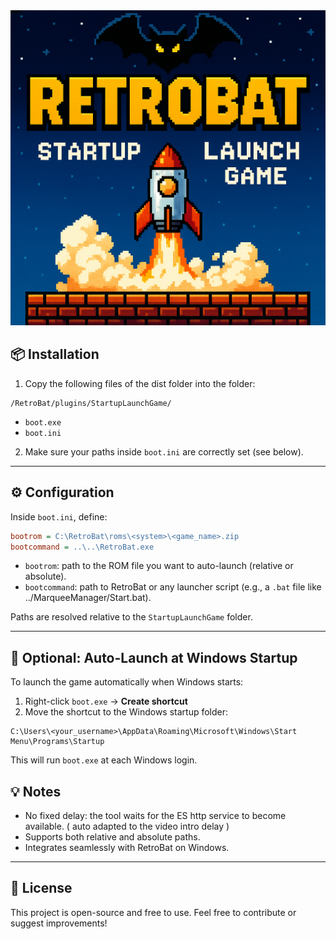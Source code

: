 
<img src="https://github.com/Nelfe80/RetroBat-Startup-Launch-Game/blob/main/dist/_img/logo.png"/>

## 📦 Installation

1. Copy the following files of the dist folder into the folder:

```
/RetroBat/plugins/StartupLaunchGame/
```

- `boot.exe`  
- `boot.ini`

2. Make sure your paths inside `boot.ini` are correctly set (see below).

---

## ⚙️ Configuration

Inside `boot.ini`, define:

```ini
bootrom = C:\RetroBat\roms\<system>\<game_name>.zip
bootcommand = ..\..\RetroBat.exe
```

- `bootrom`: path to the ROM file you want to auto-launch (relative or absolute).
- `bootcommand`: path to RetroBat or any launcher script (e.g., a `.bat` file like ../MarqueeManager/Start.bat).

Paths are resolved relative to the `StartupLaunchGame` folder.

---

## 🚀 Optional: Auto-Launch at Windows Startup

To launch the game automatically when Windows starts:

1. Right-click `boot.exe` → **Create shortcut**  
2. Move the shortcut to the Windows startup folder:

```
C:\Users\<your_username>\AppData\Roaming\Microsoft\Windows\Start Menu\Programs\Startup
```

This will run `boot.exe` at each Windows login.

## 💡 Notes

- No fixed delay: the tool waits for the ES http service to become available. ( auto adapted to the video intro delay )
- Supports both relative and absolute paths.
- Integrates seamlessly with RetroBat on Windows.

---

## 📄 License

This project is open-source and free to use. Feel free to contribute or suggest improvements!
```
